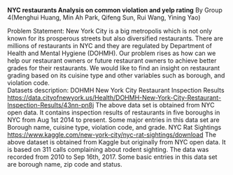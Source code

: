 **NYC restaurants Analysis on common violation and yelp rating**
By Group 4(Menghui Huang, Min Ah Park, Qifeng Sun, Rui Wang, Yining Yao)

Problem Statement:
New York City is a big metropolis which is not only known for its prosperous streets but also diversified restaurants.  There are millions of restaurants in NYC and they are regulated by Department of Health and Mental Hygiene (DOHMH). Our problem rises as how can we help our restaurant owners or future restaurant owners to achieve better grades for their restaurants. We would like to find an insight on restaurant grading based on its cuisine type and other variables such as borough, and violation code.  
Datasets description:
DOHMH New York City Restaurant Inspection Results 
https://data.cityofnewyork.us/Health/DOHMH-New-York-City-Restaurant-Inspection-Results/43nn-pn8j 
The above data set is obtained from NYC open data. It contains inspection results of restaurants in five boroughs in NYC from Aug 1st 2014 to present. Some major entries in this data set are Borough name, cuisine type, violation code, and grade.
NYC Rat Sightings 
https://www.kaggle.com/new-york-city/nyc-rat-sightings/download 
 The above dataset is obtained from Kaggle but originally from NYC open data. It is based on 311 calls complaining about rodent sighting. The data was recorded from 2010 to Sep 16th, 2017. Some basic entries in this data set are borough name, zip code and status.


